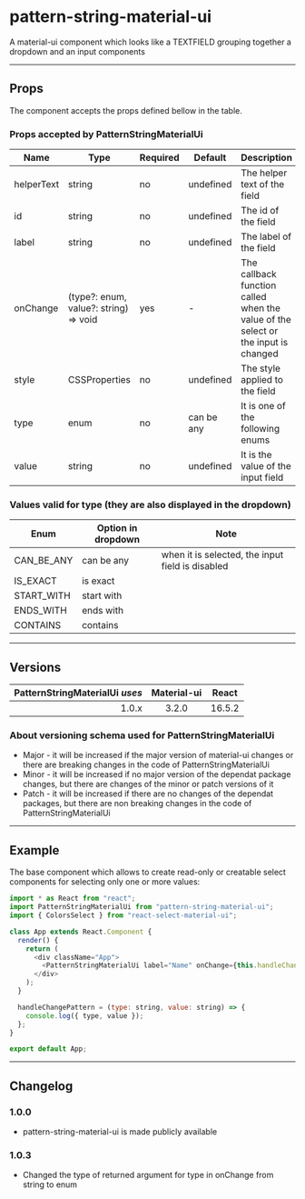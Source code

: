 # pattern-string-material-ui

A material-ui component which looks like a TEXTFIELD grouping together a dropdown and an input components

---

## Props

The component accepts the props defined bellow in the table.

### Props accepted by PatternStringMaterialUi

| Name       | Type                                  | Required | Default    | Description                                                                       |
| ---------- | ------------------------------------- | -------- | ---------- | --------------------------------------------------------------------------------- |
| helperText | string                                | no       | undefined  | The helper text of the field                                                      |
| id         | string                                | no       | undefined  | The id of the field                                                               |
| label      | string                                | no       | undefined  | The label of the field                                                            |
| onChange   | (type?: enum, value?: string) => void | yes      | -          | The callback function called when the value of the select or the input is changed |
| style      | CSSProperties                         | no       | undefined  | The style applied to the field                                                    |
| type       | enum                                  | no       | can be any | It is one of the following enums                                                  |
| value      | string                                | no       | undefined  | It is the value of the input field                                                |

### Values valid for type (they are also displayed in the dropdown)

| Enum       | Option in dropdown | Note                                             |
| ---------- | ------------------ | ------------------------------------------------ |
| CAN_BE_ANY | can be any         | when it is selected, the input field is disabled |
| IS_EXACT   | is exact           |                                                  |
| START_WITH | start with         |                                                  |
| ENDS_WITH  | ends with          |                                                  |
| CONTAINS   | contains           |                                                  |

---

## Versions

| PatternStringMaterialUi _uses_ | Material-ui | React  |
| -----------------------------: | :---------: | :----: |
|                          1.0.x |    3.2.0    | 16.5.2 |

### About versioning schema used for PatternStringMaterialUi

- Major - it will be increased if the major version of material-ui changes or there are breaking changes in the code of PatternStringMaterialUi
- Minor - it will be increased if no major version of the dependat package changes, but there are changes of the minor or patch versions of it
- Patch - it will be increased if there are no changes of the dependat packages, but there are non breaking changes in the code of PatternStringMaterialUi

---

## Example

The base component which allows to create read-only or creatable select components for selecting only one or more values:

```js
import * as React from "react";
import PatternStringMaterialUi from "pattern-string-material-ui";
import { ColorsSelect } from "react-select-material-ui";

class App extends React.Component {
  render() {
    return (
      <div className="App">
        <PatternStringMaterialUi label="Name" onChange={this.handleChangePattern} />
      </div>
    );
  }

  handleChangePattern = (type: string, value: string) => {
    console.log({ type, value });
  };
}

export default App;
```

---

## Changelog

### 1.0.0

- pattern-string-material-ui is made publicly available

### 1.0.3

- Changed the type of returned argument for type in onChange from string to enum
